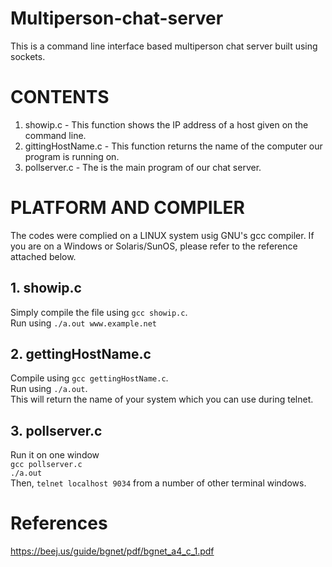 # Multiperson-chat-server
This is a command line interface based multiperson chat server built using sockets.
# CONTENTS
1. showip.c - This function shows the IP address of a host given on the command line.
2. gittingHostName.c - This function returns the name of the computer our program is running on.
3. pollserver.c - The is the main program of our chat server.
# PLATFORM AND COMPILER
The codes were complied on a LINUX system usig GNU's gcc compiler. If you are on a Windows or Solaris/SunOS, please refer to the reference attached below.
## 1. showip.c
Simply compile the file using ```gcc showip.c```.<br/>
Run using ```./a.out www.example.net```
## 2. gettingHostName.c
Compile using ```gcc gettingHostName.c```.<br/>
Run using ```./a.out```.<br/>
This will return the name of your system which you can use during telnet.
## 3. pollserver.c
Run it on one window<br/>
```gcc pollserver.c```<br/>
```./a.out```<br/>
Then, ```telnet localhost 9034``` from a number of other terminal windows.<br/>
# References
<a>https://beej.us/guide/bgnet/pdf/bgnet_a4_c_1.pdf
